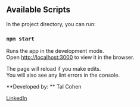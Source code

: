 ## Available Scripts
In the project directory, you can run:

### `npm start`
Runs the app in the development mode.\
Open [http://localhost:3000](http://localhost:3000) to view it in the browser.

The page will reload if you make edits.\
You will also see any lint errors in the console.

**Developed by: **
Tal Cohen

<a href="https://www.linkedin.com/in/talco318/" target="_blank">LinkedIn</a>
